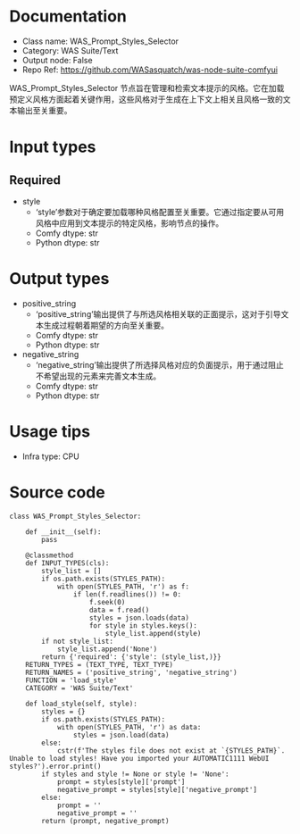 # Documentation
- Class name: WAS_Prompt_Styles_Selector
- Category: WAS Suite/Text
- Output node: False
- Repo Ref: https://github.com/WASasquatch/was-node-suite-comfyui

WAS_Prompt_Styles_Selector 节点旨在管理和检索文本提示的风格。它在加载预定义风格方面起着关键作用，这些风格对于生成在上下文上相关且风格一致的文本输出至关重要。

# Input types
## Required
- style
    - ‘style’参数对于确定要加载哪种风格配置至关重要。它通过指定要从可用风格中应用到文本提示的特定风格，影响节点的操作。
    - Comfy dtype: str
    - Python dtype: str

# Output types
- positive_string
    - ‘positive_string’输出提供了与所选风格相关联的正面提示，这对于引导文本生成过程朝着期望的方向至关重要。
    - Comfy dtype: str
    - Python dtype: str
- negative_string
    - ‘negative_string’输出提供了所选择风格对应的负面提示，用于通过阻止不希望出现的元素来完善文本生成。
    - Comfy dtype: str
    - Python dtype: str

# Usage tips
- Infra type: CPU

# Source code
```
class WAS_Prompt_Styles_Selector:

    def __init__(self):
        pass

    @classmethod
    def INPUT_TYPES(cls):
        style_list = []
        if os.path.exists(STYLES_PATH):
            with open(STYLES_PATH, 'r') as f:
                if len(f.readlines()) != 0:
                    f.seek(0)
                    data = f.read()
                    styles = json.loads(data)
                    for style in styles.keys():
                        style_list.append(style)
        if not style_list:
            style_list.append('None')
        return {'required': {'style': (style_list,)}}
    RETURN_TYPES = (TEXT_TYPE, TEXT_TYPE)
    RETURN_NAMES = ('positive_string', 'negative_string')
    FUNCTION = 'load_style'
    CATEGORY = 'WAS Suite/Text'

    def load_style(self, style):
        styles = {}
        if os.path.exists(STYLES_PATH):
            with open(STYLES_PATH, 'r') as data:
                styles = json.load(data)
        else:
            cstr(f'The styles file does not exist at `{STYLES_PATH}`. Unable to load styles! Have you imported your AUTOMATIC1111 WebUI styles?').error.print()
        if styles and style != None or style != 'None':
            prompt = styles[style]['prompt']
            negative_prompt = styles[style]['negative_prompt']
        else:
            prompt = ''
            negative_prompt = ''
        return (prompt, negative_prompt)
```